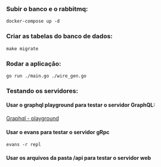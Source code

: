 ### Subir o banco e o rabbitmq:
`docker-compose up -d`

### Criar as tabelas do banco de dados:
`make migrate`

### Rodar a aplicação:
`go run ./main.go ./wire_gen.go`


### Testando os servidores:

#### Usar o graphql playground para testar o servidor GraphQL:
[Graphql - playground](http://localhost:8080)

#### Usar o evans para testar o servidor gRpc
`evans -r repl`

#### Usar os arquivos da pasta /api para testar o servidor web